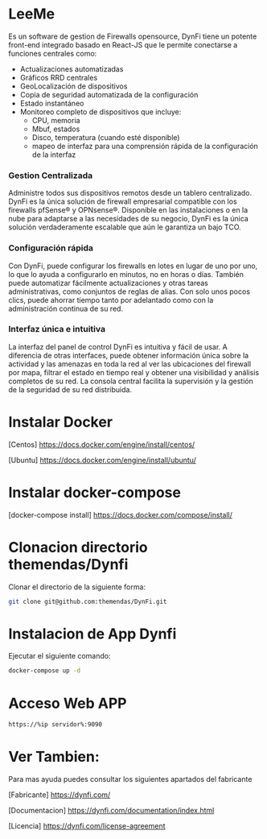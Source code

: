 # LeeMe

Es un software de gestion de Firewalls opensource, DynFi tiene un potente front-end integrado basado en React-JS que le permite conectarse a funciones centrales como:

* Actualizaciones automatizadas
* Gráficos RRD centrales
* GeoLocalización de dispositivos
* Copia de seguridad automatizada de la configuración
* Estado instantáneo
* Monitoreo completo de dispositivos que incluye:
  * CPU, memoria
  * Mbuf, estados
  * Disco, temperatura (cuando esté disponible)
  * mapeo de interfaz para una comprensión rápida de la configuración de la interfaz 

### Gestion Centralizada
Administre todos sus dispositivos remotos desde un tablero centralizado. DynFi es la única solución de firewall empresarial compatible con los firewalls pfSense® y OPNsense®. Disponible en las instalaciones o en la nube para adaptarse a las necesidades de su negocio, DynFi es la única solución verdaderamente escalable que aún le garantiza un bajo TCO.
### Configuración rápida
Con DynFi, puede configurar los firewalls en lotes en lugar de uno por uno, lo que lo ayuda a configurarlo en minutos, no en horas o días. También puede automatizar fácilmente actualizaciones y otras tareas administrativas, como conjuntos de reglas de alias. Con solo unos pocos clics, puede ahorrar tiempo tanto por adelantado como con la administración continua de su red.
### Interfaz única e intuitiva
La interfaz del panel de control DynFi es intuitiva y fácil de usar. A diferencia de otras interfaces, puede obtener información única sobre la actividad y las amenazas en toda la red al ver las ubicaciones del firewall por mapa, filtrar el estado en tiempo real y obtener una visibilidad y análisis completos de su red. La consola central facilita la supervisión y la gestión de la seguridad de su red distribuida.


# Instalar Docker

[Centos] https://docs.docker.com/engine/install/centos/

[Ubuntu] https://docs.docker.com/engine/install/ubuntu/

# Instalar docker-compose

[docker-compose install] https://docs.docker.com/compose/install/

# Clonacion directorio themendas/Dynfi

Clonar el directorio de la siguiente forma:
```bash
git clone git@github.com:themendas/DynFi.git
```

# Instalacion de App Dynfi

Ejecutar el siguiente comando:
```bash
docker-compose up -d
```

# Acceso Web APP
```bash
https://%ip servidor%:9090
```
# Ver Tambien:

Para mas ayuda puedes consultar los siguientes apartados del fabricante

[Fabricante] https://dynfi.com/

[Documentacion]  https://dynfi.com/documentation/index.html

[Licencia] https://dynfi.com/license-agreement


